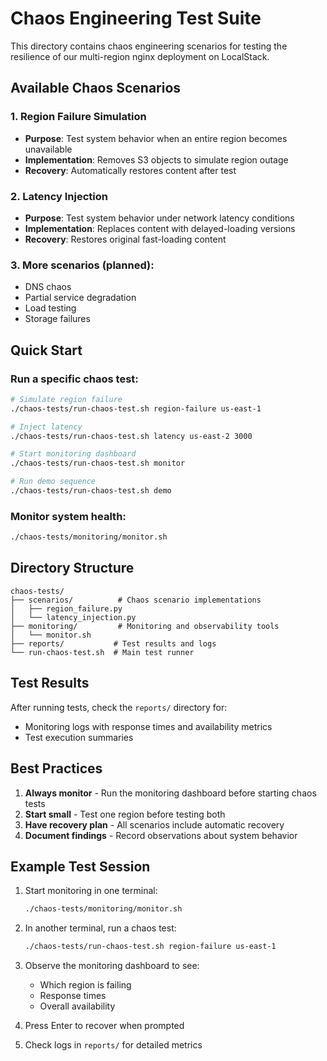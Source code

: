 # Chaos Engineering Test Suite

This directory contains chaos engineering scenarios for testing the resilience of our multi-region nginx deployment on LocalStack.

## Available Chaos Scenarios

### 1. Region Failure Simulation
- **Purpose**: Test system behavior when an entire region becomes unavailable
- **Implementation**: Removes S3 objects to simulate region outage
- **Recovery**: Automatically restores content after test

### 2. Latency Injection
- **Purpose**: Test system behavior under network latency conditions
- **Implementation**: Replaces content with delayed-loading versions
- **Recovery**: Restores original fast-loading content

### 3. More scenarios (planned):
- DNS chaos
- Partial service degradation
- Load testing
- Storage failures

## Quick Start

### Run a specific chaos test:
```bash
# Simulate region failure
./chaos-tests/run-chaos-test.sh region-failure us-east-1

# Inject latency
./chaos-tests/run-chaos-test.sh latency us-east-2 3000

# Start monitoring dashboard
./chaos-tests/run-chaos-test.sh monitor

# Run demo sequence
./chaos-tests/run-chaos-test.sh demo
```

### Monitor system health:
```bash
./chaos-tests/monitoring/monitor.sh
```

## Directory Structure
```
chaos-tests/
├── scenarios/          # Chaos scenario implementations
│   ├── region_failure.py
│   └── latency_injection.py
├── monitoring/         # Monitoring and observability tools
│   └── monitor.sh
├── reports/           # Test results and logs
└── run-chaos-test.sh  # Main test runner
```

## Test Results

After running tests, check the `reports/` directory for:
- Monitoring logs with response times and availability metrics
- Test execution summaries

## Best Practices

1. **Always monitor** - Run the monitoring dashboard before starting chaos tests
2. **Start small** - Test one region before testing both
3. **Have recovery plan** - All scenarios include automatic recovery
4. **Document findings** - Record observations about system behavior

## Example Test Session

1. Start monitoring in one terminal:
   ```bash
   ./chaos-tests/monitoring/monitor.sh
   ```

2. In another terminal, run a chaos test:
   ```bash
   ./chaos-tests/run-chaos-test.sh region-failure us-east-1
   ```

3. Observe the monitoring dashboard to see:
   - Which region is failing
   - Response times
   - Overall availability

4. Press Enter to recover when prompted

5. Check logs in `reports/` for detailed metrics
